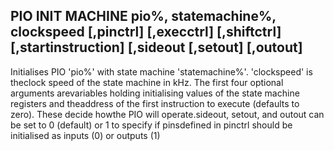 ## PIO INIT MACHINE pio%, statemachine%, clockspeed [,pinctrl] [,execctrl] [,shiftctrl] [,startinstruction] [,sideout [,setout] [,outout]

Initialises PIO 'pio%' with state machine 'statemachine%'. 'clockspeed' is theclock speed of the state machine in kHz. The first four optional arguments arevariables holding initialising values of the state machine registers and theaddress of the first instruction to execute (defaults to zero). These decide howthe PIO will operate.sideout, setout, and outout can be set to 0 (default) or 1 to specify if pinsdefined in pinctrl should be initialised as inputs (0) or outputs (1)